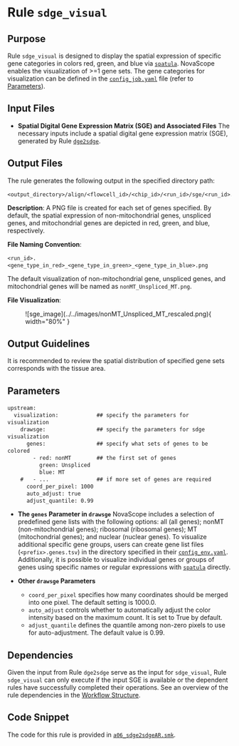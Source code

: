 # Rule `sdge_visual`

## Purpose
Rule `sdge_visual` is designed to display the spatial expression of specific gene categories in colors red, green, and blue via [`spatula`](https://seqscope.github.io/spatula/). NovaScope enables the visualization of >=1 gene sets. The gene categories for visualization can be defined in the [`config_job.yaml`](../../getting_started/job_config.md) file (refer to [Parameters](#parameters)).

## Input Files
* **Spatial Digital Gene Expression Matrix (SGE) and Associated Files**
The necessary inputs include a spatial digital gene expression matrix (SGE), generated by Rule [`dge2sdge`](./dge2sdge.md).

## Output Files
The rule generates the following output in the specified directory path:
```
<output_directory>/align/<flowcell_id>/<chip_id>/<run_id>/sge/<run_id>.sge_visual
```

**Description**: A PNG file is created for each set of genes specified. By default, the spatial expression of non-mitochondrial genes, unspliced genes, and mitochondrial genes are depicted in red, green, and blue, respectively.

**File Naming Convention**:
```
<run_id>.<gene_type_in_red>_<gene_type_in_green>_<gene_type_in_blue>.png
```

The default visualization of non-mitochondrial gene, unspliced genes, and mitochondrial genes will be named as `nonMT_Unspliced_MT.png`.

**File Visualization**:

<figure markdown="span">
![sge_image](../../images/nonMT_Unspliced_MT_rescaled.png){ width="80%" }
</figure>

## Output Guidelines
It is recommended to review the spatial distribution of specified gene sets corresponds with the tissue area.

## Parameters

```
upstream:
  visualization:            ## specify the parameters for visualization
    drawsge:                ## specify the parameters for sdge visualization 
      genes:                ## specify what sets of genes to be colored
        - red: nonMT        ## the first set of genes
          green: Unspliced
          blue: MT
    #   - ...               ## if more set of genes are required
      coord_per_pixel: 1000
      auto_adjust: true
      adjust_quantile: 0.99
```

* **The `genes` Parameter in `drawsge`**
NovaScope includes a selection of predefined gene lists with the following options: all (all genes); nonMT (non-mitochondrial genes); ribosomal (ribosomal genes); MT (mitochondrial genes); and nuclear (nuclear genes). To visualize additional specific gene groups, users can create gene list files (`<prefix>.genes.tsv`) in the directory specified in their [`config_env.yaml`](../../installation/env_setup.md). Additionally, it is possible to visualize individual genes or groups of genes using specific names or regular expressions with [`spatula`](https://seqscope.github.io/spatula/) directly.


* **Other `drawsge` Parameters**
    * `coord_per_pixel` specifies how many coordinates should be merged into one pixel. The default setting is 1000.0.
    * `auto_adjust` controls whether to automatically adjust the color intensity based on the maximum count. It is set to True by default.
    * `adjust_quantile` defines the quantile among non-zero pixels to use for auto-adjustment. The default value is 0.99.

## Dependencies
Given the input from Rule `dge2sdge` serve as the input for `sdge_visual`, Rule `sdge_visual` can only execute if the input SGE is available or the dependent rules have successfully completed their operations. See an overview of the rule dependencies in the [Workflow Structure](../../home/workflow_structure.md).

## Code Snippet
The code for this rule is provided in [`a06_sdge2sdgeAR.smk`](https://github.com/seqscope/NovaScope/blob/main/rules/b01_sdge_visual.smk).



